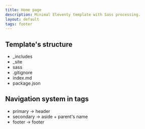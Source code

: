 ```yaml
---
title: Home page
description: Minimal Eleventy template with Sass processing.
layout: default
tags: footer
---
```

## Template's structure
- _includes
- _site
- sass
- .gitignore
- index.md
- package.json

## Navigation system in tags
- primary -> header
- secondary -> aside + parent's name
- footer -> footer